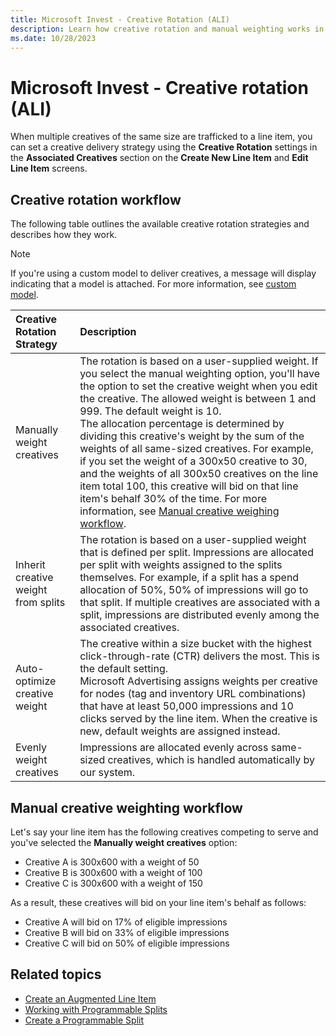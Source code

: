 ```yaml
---
title: Microsoft Invest - Creative Rotation (ALI)
description: Learn how creative rotation and manual weighting works in this page. 
ms.date: 10/28/2023
---
```


# Microsoft Invest - Creative rotation (ALI)

When multiple creatives of the same size are trafficked to a line item, you can set a creative delivery strategy using the **Creative Rotation** settings in the **Associated Creatives** section on the **Create New Line Item** and **Edit Line Item** screens.

## Creative rotation workflow

The following table outlines the available creative rotation strategies and describes how they work.

> [!NOTE]
> If you're using a custom model to deliver creatives, a message will display indicating that a model is attached. For more information, see [custom model](../data-science-toolkit/custom-models.md).

| Creative Rotation Strategy | Description |
|:-|:-|
| Manually weight creatives | The rotation is based on a user-supplied weight. If you select the manual weighting option, you'll have the option to set the creative weight when you edit the creative. The allowed weight is between 1 and 999. The default weight is 10.<br>The allocation percentage is determined by dividing this creative's weight by the sum of the weights of all same-sized creatives. For example, if you set the weight of a 300x50 creative to 30, and the weights of all 300x50 creatives on the line item total 100, this creative will bid on that line item's behalf 30% of the time. For more information, see [Manual creative weighing workflow](#manual-creative-weighting-workflow). |
| Inherit creative weight from splits | The rotation is based on a user-supplied weight that is defined per split. Impressions are allocated per split with weights assigned to the splits themselves. For example, if a split has a spend allocation of 50%, 50% of impressions will go to that split. If multiple creatives are associated with a split, impressions are distributed evenly among the associated creatives. |
| Auto-optimize creative weight | The creative within a size bucket with the highest click-through-rate (CTR) delivers the most. This is the default setting.<br>Microsoft Advertising assigns weights per creative for nodes (tag and inventory URL combinations) that have at least 50,000 impressions and 10 clicks served by the line item. When the creative is new, default weights are assigned instead. |
| Evenly weight creatives | Impressions are allocated evenly across same-sized creatives, which is handled automatically by our system. |

## Manual creative weighting workflow

Let's say your line item has the following creatives competing to serve and you've selected the **Manually weight creatives** option:

- Creative A is 300x600 with a weight of 50
- Creative B is 300x600 with a weight of 100
- Creative C is 300x600 with a weight of 150

As a result, these creatives will bid on your line item's behalf as follows:

- Creative A will bid on 17% of eligible impressions
- Creative B will bid on 33% of eligible impressions
- Creative C will bid on 50% of eligible impressions

## Related topics

- [Create an Augmented Line Item](create-an-augmented-line-item-ali.md)
- [Working with Programmable Splits](working-with-programmable-splits.md)
- [Create a Programmable Split](create-a-programmable-split.md)
